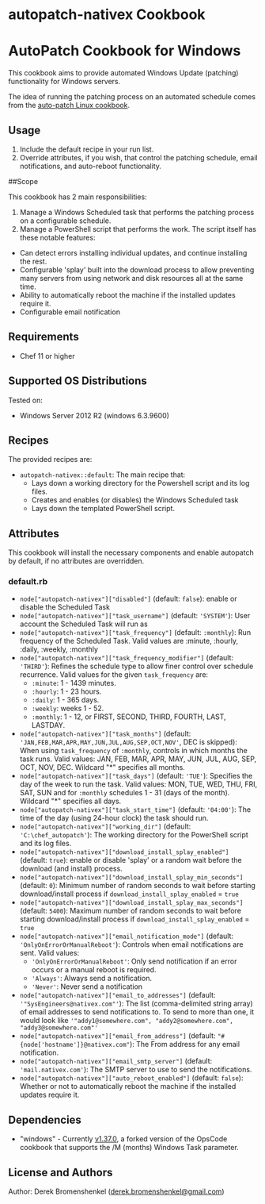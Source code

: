 autopatch-nativex Cookbook
====================
# AutoPatch Cookbook for Windows
This cookbook aims to provide automated Windows Update (patching) functionality for Windows servers.

The idea of running the patching process on an automated schedule comes from the  [auto-patch Linux cookbook](https://supermarket.chef.io/cookbooks/auto-patch).
## Usage

1. Include the default recipe in your run list.
2. Override attributes, if you wish, that control the patching schedule, email notifications, and auto-reboot functionality.

##Scope

This cookbook has 2 main responsibilities:

1. Manage a Windows Scheduled task that performs the patching process on a configurable schedule.
2. Manage a PowerShell script that performs the work. The script itself has these notable features:
  * Can detect errors installing individual updates, and continue installing the rest.
  * Configurable 'splay' built into the download process to allow preventing many servers from using network and disk resources all at the same time.
  * Ability to automatically reboot the machine if the installed updates require it.
  * Configurable email notification 

## Requirements

* Chef 11 or higher

## Supported OS Distributions
Tested on:

* Windows Server 2012 R2 (windows 6.3.9600)

## Recipes
The provided recipes are:

* `autopatch-nativex::default`: The main recipe that:
  * Lays down a working directory for the Powershell script and its log files.
  * Creates and enables (or disables) the Windows Scheduled task
  * Lays down the templated PowerShell script.

## Attributes
This cookbook will install the necessary components and enable autopatch by default, if no attributes are overridden.

### default.rb

* `node["autopatch-nativex"]["disabled"]` (default: `false`): enable or disable the Scheduled Task
* `node["autopatch-nativex"]["task_username"]` (default: `'SYSTEM'`): User account the Scheduled Task will run as
* `node["autopatch-nativex"]["task_frequency"]` (default: `:monthly`): Run frequency of the Scheduled Task. Valid values are :minute, :hourly, :daily, :weekly, :monthly
* `node["autopatch-nativex"]["task_frequency_modifier"]` (default: `'THIRD'`): Refines the schedule type to allow finer control over schedule recurrence. Valid values for the given `task_frequency` are:
  * `:minute`:  1 - 1439 minutes.
  * `:hourly`:  1 - 23 hours.
  * `:daily`:   1 - 365 days.
  * `:weekly`:  weeks 1 - 52.
  * `:monthly`: 1 - 12, or FIRST, SECOND, THIRD, FOURTH, LAST, LASTDAY.
* `node["autopatch-nativex"]["task_months"]` (default: `'JAN,FEB,MAR,APR,MAY,JUN,JUL,AUG,SEP,OCT,NOV'`, DEC is skipped): When using `task_frequency` of `:monthly`, controls in which months the task runs. Valid values: JAN, FEB, MAR, APR, MAY, JUN, JUL, AUG, SEP, OCT, NOV, DEC. Wildcard "*" specifies all months.
* `node["autopatch-nativex"]["task_days"]` (default: `'TUE'`): Specifies the day of the week to run the task. Valid values: MON, TUE, WED, THU, FRI, SAT, SUN and for `:monthly` schedules 1 - 31 (days of the month). Wildcard "*" specifies all days.
* `node["autopatch-nativex"]["task_start_time"]` (default: `'04:00'`): The time of the day (using 24-hour clock) the task should run.
* `node["autopatch-nativex"]["working_dir"]` (default: `'C:\chef_autopatch'`): The working directory for the PowerShell script and  its log files.
* `node["autopatch-nativex"]["download_install_splay_enabled"]` (default: `true`): enable or disable 'splay' or a random wait before the download (and install) process.
* `node["autopatch-nativex"]["download_install_splay_min_seconds"]` (default: `0`): Minimum number of random seconds to wait before starting download/install process if `download_install_splay_enabled` = `true`
* `node["autopatch-nativex"]["download_install_splay_max_seconds"]` (default: `5400`): Maximum number of random seconds to wait before starting download/install process if `download_install_splay_enabled` = `true`
* `node["autopatch-nativex"]["email_notification_mode"]` (default: `'OnlyOnErrorOrManualReboot'`): Controls when email notifications are sent. Valid values:
  * `'OnlyOnErrorOrManualReboot'`: Only send notification if an error occurs or a manual reboot is required.
  * `'Always'`: Always send a notification.
  * `'Never'`: Never send a notification
* `node["autopatch-nativex"]["email_to_addresses"]` (default: `'"SysEngineers@nativex.com"'`): The list (comma-delimited string array) of email addresses to send notifications to.  To send to more than one, it would look like `'"addy1@somewhere.com", "addy2@somewhere.com", "addy3@somewhere.com"'`
* `node["autopatch-nativex"]["email_from_address"]` (default: `"#{node['hostname']}@nativex.com"`): The From address for any email notification.
* `node["autopatch-nativex"]["email_smtp_server"]` (default: `'mail.nativex.com'`): The SMTP server to use to send the notifications.
* `node["autopatch-nativex"]["auto_reboot_enabled"]` (default: `false`): Whether or not to automatically reboot the machine if the installed updates require it.

## Dependencies

* "windows" - Currently [v1.37.0](https://github.com/nativex/windows/tree/taskEnhancements), a forked version of the OpsCode cookbook that supports the /M (months) Windows Task parameter.

## License and Authors

Author: Derek Bromenshenkel (<derek.bromenshenkel@gmail.com>)
